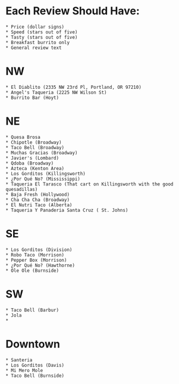 # Each Review Should Have:
    * Price (dollar signs)
    * Speed (stars out of five)
    * Tasty (stars out of five)
    * Breakfast burrito only
    * General review text

# NW
    * El Diablito (2335 NW 23rd Pl, Portland, OR 97210)
    * Angel's Taqueria (2225 NW Wilson St)
    * Burrito Bar (Hoyt)

# NE
    * Quesa Brosa
    * Chipotle (Broadway)
    * Taco Bell (Broadway)
    * Muchas Gracias (Broadway)
    * Javier's (Lombard)
    * Qdoba (Broadway)
    * Azteca (Kenton Area)
    * Los Gorditos (Killingsworth)
    * ¿Por Qué No? (Mississippi)
    * Taqueria El Tarasco (That cart on Killingsworth with the good quesadillas)
    * Baja Fresh (Hollywood)
    * Cha Cha Cha (Broadway)
    * El Nutri Taco (Alberta)
    * Taqueria Y Panaderia Santa Cruz ( St. Johns)

# SE
    * Los Gorditos (Division)
    * Robo Taco (Morrison)
    * Pepper Box (Morrison)
    * ¿Por Qué No? (Hawthorne)
    * Ole Ole (Burnside)

# SW
    * Taco Bell (Barbur)
    * Jola
    * 

# Downtown
    * Santeria
    * Los Gorditos (Davis)
    * Mi Mero Mole
    * Taco Bell (Burnside)


